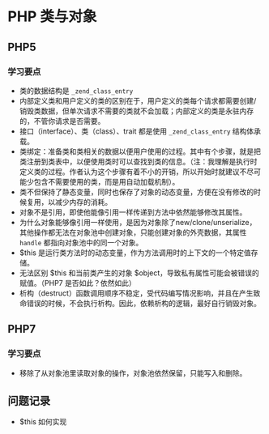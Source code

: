 # PHP 类与对象

## PHP5

### 学习要点
- 类的数据结构是 `_zend_class_entry`
- 内部定义类和用户定义的类的区别在于，用户定义的类每个请求都需要创建/销毁类数据，但单次请求不需要的类就不会加载；内部定义的类是永驻内存的，不管你请求是否需要。 
- 接口（interface）、类（class）、trait 都是使用 `_zend_class_entry` 结构体承载。
- 类绑定：准备类和类相关的数据以便用户使用的过程。其中有个步骤，就是把类注册到类表中，以便使用类时可以查找到类的信息。（注：我理解是执行时定义类的过程。作者认为这个步骤有着不小的开销，所以开始时就建议不尽可能少包含不需要使用的类，而是用自动加载机制）。
- 类不但保持了静态变量，同时也保存了对象的动态变量，方便在没有修改的时候复用，以减少内存的消耗。
- 对象不是引用，即使他能像引用一样传递到方法中依然能够修改其属性。
- 为什么对象能够像引用一样使用，是因为对象除了new/clone/unserialize，其他操作都无法在对象池中创建对象，只能创建对象的外壳数据，其属性 `handle` 都指向对象池中的同一个对象。
- $this 是运行类方法时的动态变量，作为方法调用时的上下文的一个特定值存储。
- 无法区别 $this 和当前类产生的对象 $object，导致私有属性可能会被错误的赋值。（PHP7 是否如此？依然如此）
- 析构（destruct）函数调用顺序不稳定，受代码编写情况影响，并且在产生致命错误的时候，不会执行析构。因此，依赖析构的逻辑，最好自行销毁对象。

## PHP7

### 学习要点

- 移除了从对象池里读取对象的操作，对象池依然保留，只能写入和删除。

## 问题记录

- $this 如何实现

